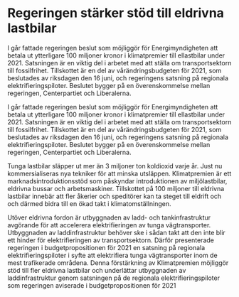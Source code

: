 # Regeringen stärker stöd till eldrivna lastbilar

I går fattade regeringen beslut som möjliggör för Energimyndigheten att betala ut ytterligare 100 miljoner kronor i klimatpremier till ellastbilar under 2021. Satsningen är en viktig del i arbetet med att ställa om transportsektorn till fossilfrihet. Tillskottet är en del av vårändrings­budgeten för 2021, som beslutades av riksdagen den 16 juni, och regeringens satsning på regionala elektrifieringspiloter. Beslutet bygger på en överenskommelse mellan regeringen, Centerpartiet och Liberalerna.

I går fattade regeringen beslut som möjliggör för Energimyndigheten att betala ut ytterligare 100 miljoner kronor i klimatpremier till ellastbilar under 2021. Satsningen är en viktig del i arbetet med att ställa om transportsektorn till fossilfrihet. Tillskottet är en del av vårändrings­budgeten för 2021, som beslutades av riksdagen den 16 juni, och regeringens satsning på regionala elektrifieringspiloter. Beslutet bygger på en överenskommelse mellan regeringen, Centerpartiet och Liberalerna.

Tunga lastbilar släpper ut mer än 3 miljoner ton koldioxid varje år. Just nu kommersialiseras nya tekniker för att minska utsläppen. Klimatpremien är ett marknadsintroduktionsstöd som påskyndar introduktionen av miljölastbilar, eldrivna bussar och arbetsmaskiner. Tillskottet på 100 miljoner till eldrivna lastbilar innebär att fler åkerier och speditörer kan ta steget till eldrift och och därmed bidra till en ökad takt i klimatomställningen.

Utöver eldrivna fordon är utbyggnaden av ladd- och tankinfrastruktur avgörande för att accelerera elektrifieringen av tunga vägtransporter. Utbyggnaden av laddinfrastruktur behöver ske i sådan takt att den inte blir ett hinder för elektrifieringen av transportsektorn. Därför presenterade regeringen i budgetpropositionen för 2021 en satsning på regionala elektrifieringspiloter i syfte att elektrifiera tunga vägtransporter inom de mest trafikerade områdena. Denna förstärkning av Klimatpremien möjliggör stöd till fler eldrivna lastbilar och underlättar utbyggnaden av laddinfrastruktur genom satsningen på de regionala elektrifieringspiloter som regeringen aviserade i budgetpropositionen för 2021
